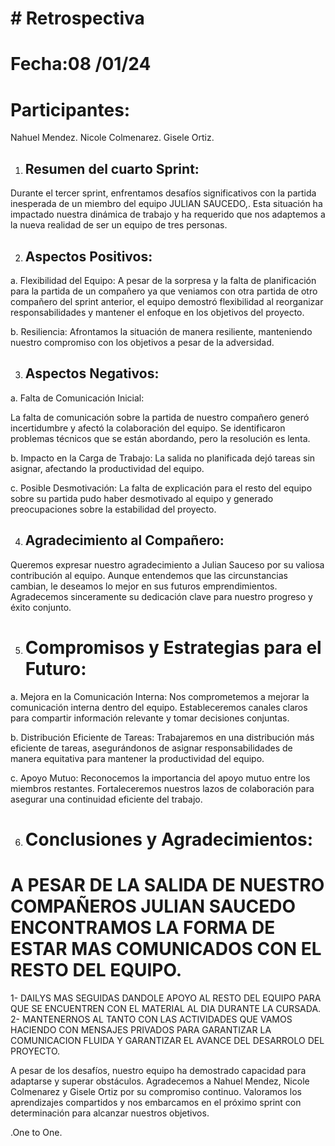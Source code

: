 
# # Retrospectiva

# Fecha:08 /01/24
# Participantes:


Nahuel Mendez.
Nicole Colmenarez.
Gisele Ortiz.


1. ## Resumen del cuarto Sprint:
Durante el tercer sprint, enfrentamos desafíos significativos con la partida inesperada de un miembro del equipo JULIAN SAUCEDO,. Esta situación ha impactado nuestra dinámica de trabajo y ha requerido que nos adaptemos a la nueva realidad de ser un equipo de tres personas.

2. ## Aspectos Positivos:

a. Flexibilidad del Equipo:
A pesar de la sorpresa y la falta de planificación para la partida de un compañero ya que veniamos con otra partida de otro compañero del sprint anterior, el equipo demostró flexibilidad al reorganizar responsabilidades y mantener el enfoque en los objetivos del proyecto.

b. Resiliencia:
Afrontamos la situación de manera resiliente, manteniendo nuestro compromiso con los objetivos a pesar de la adversidad.

3. ## Aspectos Negativos:
a. Falta de Comunicación Inicial:

La falta de comunicación sobre la partida de nuestro compañero generó incertidumbre y afectó la colaboración del equipo. Se identificaron problemas técnicos que se están abordando, pero la resolución es lenta.

b. Impacto en la Carga de Trabajo:
La salida no planificada dejó tareas sin asignar, afectando la productividad del equipo.

c. Posible Desmotivación:
La falta de explicación  para el resto del equipo sobre su partida pudo haber desmotivado al equipo y generado preocupaciones sobre la estabilidad del proyecto.

4. ## Agradecimiento al Compañero:
Queremos expresar nuestro agradecimiento a Julian Sauceso por su valiosa contribución al equipo. Aunque entendemos que las circunstancias cambian, le deseamos lo mejor en sus futuros emprendimientos. Agradecemos sinceramente su dedicación clave para nuestro progreso y éxito conjunto.


5. # Compromisos y Estrategias para el Futuro:

a. Mejora en la Comunicación Interna:
Nos comprometemos a mejorar la comunicación interna dentro del equipo. Estableceremos canales claros para compartir información relevante y tomar decisiones conjuntas.

b. Distribución Eficiente de Tareas:
Trabajaremos en una distribución más eficiente de tareas, asegurándonos de asignar responsabilidades de manera equitativa para mantener la productividad del equipo.

c. Apoyo Mutuo:
Reconocemos la importancia del apoyo mutuo entre los miembros restantes. Fortaleceremos nuestros lazos de colaboración para asegurar una continuidad eficiente del trabajo.

6. # Conclusiones y Agradecimientos:


# A PESAR DE LA SALIDA DE NUESTRO COMPAÑEROS JULIAN SAUCEDO  ENCONTRAMOS  LA FORMA DE ESTAR MAS COMUNICADOS CON EL RESTO DEL EQUIPO.

 1- DAILYS MAS SEGUIDAS DANDOLE APOYO AL RESTO DEL EQUIPO PARA QUE SE ENCUENTREN CON EL MATERIAL AL DIA DURANTE LA CURSADA.
 2- MANTENERNOS AL TANTO CON LAS ACTIVIDADES QUE VAMOS HACIENDO CON MENSAJES PRIVADOS PARA GARANTIZAR LA COMUNICACION FLUIDA Y GARANTIZAR EL AVANCE  DEL DESARROLO DEL PROYECTO.
 
A pesar de los desafíos, nuestro equipo ha demostrado capacidad para adaptarse y superar obstáculos. Agradecemos a Nahuel Mendez, Nicole Colmenarez y Gisele Ortiz por su compromiso continuo. Valoramos los aprendizajes compartidos y nos embarcamos en el próximo sprint con determinación para alcanzar nuestros objetivos.



.One to One.

